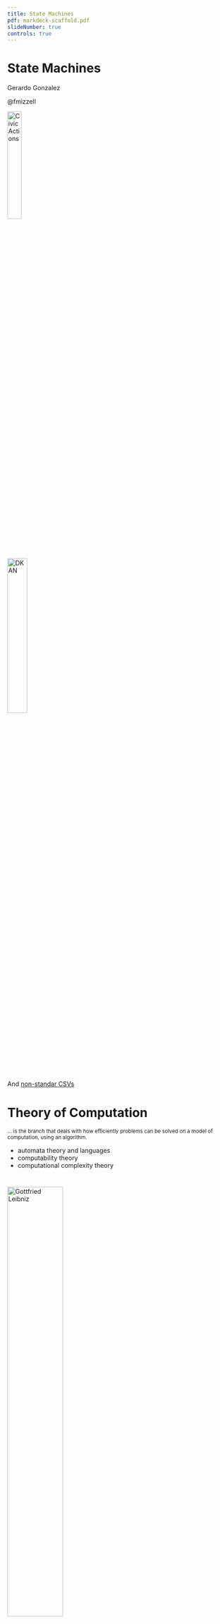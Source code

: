 ```yaml
---
title: State Machines
pdf: markdeck-scaffold.pdf
slideNumber: true
controls: true
---
```


# State Machines
Gerardo Gonzalez

@fmizzell

<img src="assets/CA-full-RGB_red.svg" alt="CivicActions" width="25%"/>

#

<img src="assets/dkan-avatar-white.svg" alt="DKAN" width="30%"/>

And [non-standar CSVs](https://chriswarrick.com/blog/2017/04/07/csv-is-not-a-standard/)

# Theory of Computation

<small>
... is the branch that deals with how efficiently problems can be solved on a model of computation, using an algorithm.
</small> 

* automata theory and languages
* computability theory
* computational complexity theory

#

 <img src="assets/gottfried_leibniz.svg" alt="Gottfried Leibniz" width="50%" />

#  Entscheidungsproblem

#

<img src="assets/TuringInsp.svg" alt="Alan Turing" width="40%" />

#

<img src="assets/turing-machine.png" alt="Turing Machine" width="80%" />

# Halting Problem

#

<img src="assets/SM.svg" alt="State Machine #1" width="80%" />
<img src="assets/SM2.svg" alt="State Machine #2" width="80%" />

#

<img src="assets/turnstile.svg" alt="Turnstile State Machine" width="80%" />

# Back to CSV

#

<pre>
(?:(?:\r\n)?[ \t])*(?:(?:(?:[^()<>@,;:\\".\[\] \000-\031]+(?:(?:
(?:\r\n)?[ \t])+|\Z|(?=[\["()<>@,;:\\".\[\]]))|"(?:[^\"\r\\]|\\.
|(?:(?:\r\n)?[ \t]))*"(?:(?:\r\n)?[ \t])*)(?:\.(?:(?:\r\n)?[ \t]
)*(?:[^()<>@,;:\\".\[\]\000-\031]+(?:(?:(?:\r\n)?[ \t])+|\Z|(?=
[\["()<>@,;:\\".\[\]]))|"(?:[^\"\r\\]|\\.|(?:(?:\r\n)?[ \t]))*"
(?:(?:\r\n)?[ \t])*))*@(?:(?:\r\n)?[ \t])*(?:[^()<>@,;:\\".\[\] 
\000-\031]+(?:(?:(?:\r\n)?[ \t])+|\Z|(?=[\["()<>@,;:\\".\[\]]))|
\[([^\[\]\r\\]|\\.)*\](?:(?:\r\n)?[ \t])*)(?:\.(?:(?:\r\n)?[ \t]
)*(?:[^()<>@,;:\\".\[\]\000-\031]+(?:(?:(?:\r\n)?[ \t])+|\Z|(?=[
\["()<>@,;:\\".\[\]]))|\[([^\[\]\r\\]|\\.)*\](?:(?:\r\n)?[ \t])*)
)*|(?:[^()<>@,;:\\".\[\] \000-\031]+(?:(?:(?:\r\n)?[ \t])+|\Z|(?=
[\["()<>@,;:\\".\[\]]))|"(?:[^\"\r\\]|\\.|(?:(?:\r\n)?[ \t]))*"(
?:(?:\r\n)?[ \t])*)*\<(?:(?:\r\n)?[ \t])*(?:@(?:[^()<>@,;:\\".\[\]
\000-\031]+(?:(?:(?:\r\n)?[ \t])+|\Z|(?=[\["()<>@,;:\\".\[\]]))|
\[([^\[\]\r\\]|\\.)*\](?:(?:\r\n)?[ \t])*)(?:\.(?:(?:\r\n)?[ \t])*
(?:[^()<>@,;:\\".\[\] \000-\031]+(?:(?:(?:\r\n)?[ \t])+|\Z|(?=[\["
()<>@,;:\\".\[\]]))|\[([^\[\]\r\\]|\\.)*\](?:(?:\r\n)?[ \t])*))*(
?:,@(?:(?:\r\n)?[ \t])*(?:[^()<>@,;:\\".\[\] \000-\031]+(?:(?:(?:
\r\n)?[ \t])+|\Z|(?=[\["()<>@,;:\\".\[\]]))|\[([^\[\]\r\\]|\\.)*\]
(?:(?:\r\n)?[ \t])*)(?:\.(?:(?:\r\n)?[\t])*(?:[^()<>@,;:\\".\[\] 
\000-\031]+(?:(?:(?:\r\n)?[ \t])+|\Z|(?=[\["()<>@,;:\\".\[\]]))|\
[([^\[\]\r\\]|\\.)*\](?:(?:\r\n)?[ \t])*))*)*:(?:(?:\r\n)?[ \t])*)?
(?:[^()<>@,;:\\".\[\] \000-\031]+(?:(?:(?:\r\n)?[ \t])+|\Z|(?=[\["
()<>@,;:\\".\[\]]))|"(?:[^\"\r\\]| ...
</pre>

#

> Regular expressions describe regular languages

> A regular language can be defined as a language recognized by a finite automaton

#

<img src="assets/regularexpression.svg" alt="" width="40%" />

* a
* accccc
* ab
* abcc

#
<img src="assets/modernregex.svg" alt="" width="20%" />

* 1c
* 5bcc

<img src="assets/modernregexexpanded.svg" alt="" width="50%" />

#

<img src="assets/regexsm.svg" alt="" width="40%" />
<img src="assets/regularexpression.svg" alt="" width="20%" />

* accccc ,ab, abcc

# Back to CSV ... Again!

#

<pre>
first_name, last_name, stuff\n\r
    Gerardo     , "Gonzalez Calle ", \\ After spaces\\, yes!\n\r
Camila, """Awesomeness"" Gonzalez", Great\\\nEscape\n\r
</pre>

#

<img src="assets/fullcsvsm.svg" alt="" width="95%" />

#

<img src="assets/csvsm.svg" alt="" width="90%" />

#

```php
if ($endState == sm::STATE_RECORD_END) 
{
    $this->createNewRecord();
} 
elseif ($endState == sm::STATE_NEW_FIELD) 
{
    $this->createNewField();
} 
elseif (
  $endState == sm::STATE_CAPTURE || 
  $endState == sm::STATE_QUOTE_CAPTURE
) 
{
    $this->addCharToField($input);
}
```

#

```sql 
SELECT field1,field2 FROM blah;
```
```sql
SELECT * FROM blah;
```

#

<img src="assets/from.svg" alt="" width="70%" />

<img src="assets/var.svg" alt="" width="60%" />

#

<img src="assets/nested.svg" alt="" width="80%" />

# Takeaways

* State machines are simple but powerful
* Constraints can help simplify, and crystalize systems
* Validating, parsing, categorizing, control-systems 

# Recommendation

* !Implementation -> Mental exercise

# Resources

* [PHP State Machine Library](https://github.com/fmizzell/maquina)
* [State-Machine-Driven CSV Parser](https://github.com/getdkan/csv-parser)
* [JS State Machine Implementation](https://github.com/davidkpiano/xstate)
* [Debug Regular Expressions](https://regex101.com)
* [Diagrams as Text](http://plantuml.com/)
* [Diagrams as Test Editor](https://www.planttext.com)
* [Presentation as Text](https://github.com/arnehilmann/markdeck)

# Q&A
@fmizzell